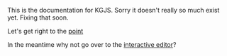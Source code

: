 This is the documentation for KGJS. Sorry it doesn't really so much exist yet. Fixing that soon.

Let's get right to the [point](point.html)

In the meantime why not go over to the [interactive editor](author.html)?
